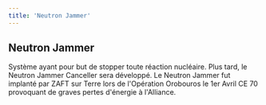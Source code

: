 ```yaml
---
title: 'Neutron Jammer'
---
```


Neutron Jammer
--------------

Système ayant pour but de stopper toute réaction nucléaire. Plus tard, le Neutron Jammer Canceller sera développé. Le Neutron Jammer fut implanté par ZAFT sur Terre lors de l'Opération Orobouros le 1er Avril CE 70 provoquant de graves pertes d'énergie à l'Alliance.

